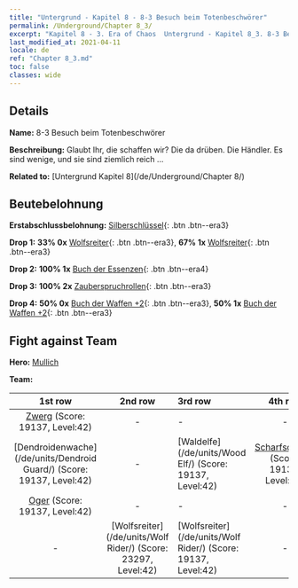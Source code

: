 ```yaml
---
title: "Untergrund - Kapitel 8 - 8-3 Besuch beim Totenbeschwörer"
permalink: /Underground/Chapter 8_3/
excerpt: "Kapitel 8 - 3. Era of Chaos  Untergrund - Kapitel 8_3. 8-3 Besuch beim Totenbeschwörer"
last_modified_at: 2021-04-11
locale: de
ref: "Chapter 8_3.md"
toc: false
classes: wide
---
```


## Details

 **Name:** 8-3 Besuch beim Totenbeschwörer

 **Beschreibung:** Glaubt Ihr, die schaffen wir? Die da drüben. Die Händler. Es sind wenige, und sie sind ziemlich reich ...

 **Related to:** [Untergrund Kapitel 8](/de/Underground/Chapter 8/)

## Beutebelohnung

 **Erstabschlussbelohnung:** [Silberschlüssel](/de/Items/con_693/){: .btn .btn--era3}

 **Drop 1:** **33% 0x** [Wolfsreiter](/de/Items/unt_218/){: .btn .btn--era3}, **67% 1x** [Wolfsreiter](/de/Items/unt_218/){: .btn .btn--era3}

 **Drop 2:** **100% 1x** [Buch der Essenzen](/de/Items/mat_39/){: .btn .btn--era4}

 **Drop 3:** **100% 2x** [Zauberspruchrollen](/de/Items/con_694/){: .btn .btn--era3}

 **Drop 4:** **50% 0x** [Buch der Waffen +2](/de/Items/mat_32/){: .btn .btn--era3}, **50% 1x** [Buch der Waffen +2](/de/Items/mat_32/){: .btn .btn--era3}


## Fight against Team
 **Hero:** [Mullich](/de/heroes/Mullich/)

 **Team:**


  | 1st row | 2nd row | 3rd row | 4th row |
  |:----:|:----:|:----|:----:|
  | [Zwerg](/de/units/Dwarf/) (Score: 19137, Level:42)  | - | - | - |
  | [Dendroidenwache](/de/units/Dendroid Guard/) (Score: 19137, Level:42)  | - | [Waldelfe](/de/units/Wood Elf/) (Score: 19137, Level:42)  | [Scharfschütze](/de/units/Marksman/) (Score: 19137, Level:42)  |
  | [Oger](/de/units/Ogre/) (Score: 19137, Level:42)  | - | - | - |
  | - | [Wolfsreiter](/de/units/Wolf Rider/) (Score: 23297, Level:42)  | [Wolfsreiter](/de/units/Wolf Rider/) (Score: 19137, Level:42)  | - |


